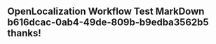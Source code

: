 <properties
ms.topic="hero-topic1"
ms.test1="hero-topic"
ms.test2="test"/>

## OpenLocalization Workflow Test MarkDown b616dcac-0ab4-49de-809b-b9edba3562b5 thanks!
